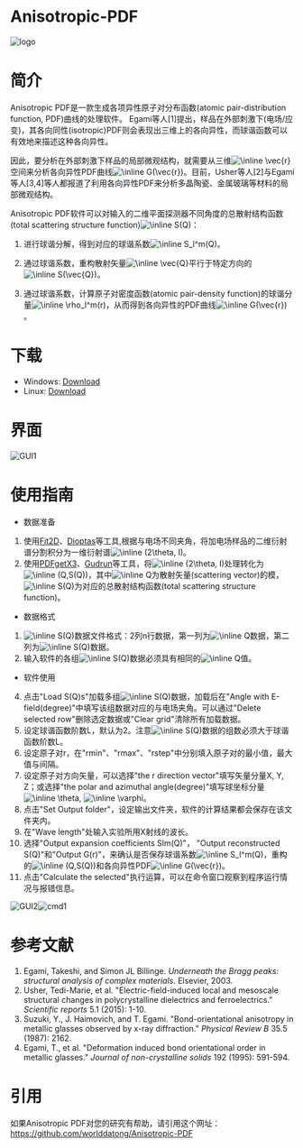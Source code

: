 # Anisotropic-PDF
![logo](https://github.com/worlddatong/Anisotropic-PDF/blob/main/imgs/4.png)

# 简介
Anisotropic PDF是一款生成各项异性原子对分布函数(atomic pair-distribution function, PDF)曲线的处理软件。
Egami等人[1]提出，样品在外部刺激下(电场/应变)，其各向同性(isotropic)PDF则会表现出三维上的各向异性，而球谐函数可以有效地来描述这种各向异性。

因此，要分析在外部刺激下样品的局部微观结构，就需要从三维<img src="https://latex.codecogs.com/svg.image?\inline&space;\vec{r}" title="\inline \vec{r}" />空间来分析各向异性PDF曲线<img src="https://latex.codecogs.com/svg.image?\inline&space;G(\vec{r})" title="\inline G(\vec{r})" />。目前，Usher等人[2]与Egami等人[3,4]等人都报道了利用各向异性PDF来分析多晶陶瓷、金属玻璃等材料的局部微观结构。

Anisotropic PDF软件可以对输入的二维平面探测器不同角度的总散射结构函数(total scattering structure function)<img src="https://latex.codecogs.com/svg.image?\inline&space;S(Q)" title="\inline S(Q)" />：

1. 进行球谐分解，得到对应的球谐系数<img src="https://latex.codecogs.com/svg.image?\inline&space;S_l^m(Q)" title="\inline S_l^m(Q)" />。
2. 通过球谐系数，重构散射矢量<img src="https://latex.codecogs.com/svg.image?\inline&space;\vec{Q}" title="\inline \vec{Q}" />平行于特定方向的<img src="https://latex.codecogs.com/svg.image?\inline&space;S(\vec{Q})" title="\inline S(\vec{Q})" />。

3. 通过球谐系数，计算原子对密度函数(atomic pair-density function)的球谐分量<img src="https://latex.codecogs.com/svg.image?\inline&space;\rho_l^m(r)" title="\inline \rho_l^m(r)" />，从而得到各向异性的PDF曲线<img src="https://latex.codecogs.com/svg.image?\inline&space;G(\vec{r})" title="\inline G(\vec{r})" />。

# 下载
- Windows: [Download](https://github.com/worlddatong/Anisotropic-PDF/releases)
- Linux: [Download](https://github.com/worlddatong/Anisotropic-PDF/releases)
  
# 界面
![GUI1](https://github.com/worlddatong/Anisotropic-PDF/blob/main/imgs/5.png)

# 使用指南
- 数据准备
1. 使用[Fit2D](https://www.esrf.fr/computing/scientific/FIT2D/)、[Dioptas](https://github.com/Dioptas/Dioptas)等工具,根据与电场不同夹角，将加电场样品的二维衍射谱分割积分为一维衍射谱<img src="https://latex.codecogs.com/svg.image?\inline&space;(2\theta,&space;I)" title="\inline (2\theta, I)" />。
2. 使用[PDFgetX3](https://www.diffpy.org/products/pdfgetx.html)、[Gudrun](https://www.isis.stfc.ac.uk/Pages/Gudrun.aspx)等工具，将<img src="https://latex.codecogs.com/svg.image?\inline&space;(2\theta,&space;I)" title="\inline (2\theta, I)" />处理转化为<img src="https://latex.codecogs.com/svg.image?\inline&space;(Q,S(Q))" title="\inline (Q,S(Q))" />，其中<img src="https://latex.codecogs.com/svg.image?\inline&space;Q" title="\inline Q" />为散射矢量(scattering vector)的模，<img src="https://latex.codecogs.com/svg.image?\inline&space;S(Q)" title="\inline S(Q)" />为对应的总散射结构函数(total scattering structure function)。

- 数据格式
1. <img src="https://latex.codecogs.com/svg.image?\inline&space;S(Q)" title="\inline S(Q)" />数据文件格式：2列n行数据，第一列为<img src="https://latex.codecogs.com/svg.image?\inline&space;Q" title="\inline Q" />数据，第二列为<img src="https://latex.codecogs.com/svg.image?\inline&space;S(Q)" title="\inline S(Q)" />数据。
2. 输入软件的各组<img src="https://latex.codecogs.com/svg.image?\inline&space;S(Q)" title="\inline S(Q)" />数据必须具有相同的<img src="https://latex.codecogs.com/svg.image?\inline&space;Q" title="\inline Q" />值。

- 软件使用
4. 点击"Load S(Q)s"加载多组<img src="https://latex.codecogs.com/svg.image?\inline&space;S(Q)" title="\inline S(Q)" />数据，加载后在"Angle with E-field(degree)"中填写该组数据对应的与电场夹角。可以通过"Delete selected row"删除选定数据或"Clear grid"清除所有加载数据。
5. 设定球谐函数阶数L，默认为2。注意<img src="https://latex.codecogs.com/svg.image?\inline&space;S(Q)" title="\inline S(Q)" />数据的组数必须大于球谐函数阶数L。
6. 设定原子对r，在"rmin"、"rmax"、"rstep"中分别填入原子对的最小值，最大值与间隔。
7. 设定原子对方向矢量，可以选择"the r direction vector"填写矢量分量X, Y, Z；或选择"the polar and azimuthal angle(degree)"填写球坐标分量<img src="https://latex.codecogs.com/svg.image?\inline&space;\theta" title="\inline \theta" />, <img src="https://latex.codecogs.com/svg.image?\inline&space;\varphi" title="\inline \varphi" />。
8. 点击"Set Output folder"，设定输出文件夹，软件的计算结果都会保存在该文件夹内。
9. 在"Wave length"处输入实验所用X射线的波长。
10. 选择"Output expansion coefficients Slm(Q)"， "Output reconstructed S(Q)"和"Output G(r)"，来确认是否保存球谐系数<img src="https://latex.codecogs.com/svg.image?\inline&space;S_l^m(Q)" title="\inline S_l^m(Q)" />，重构的<img src="https://latex.codecogs.com/svg.image?\inline&space;(Q,S(Q))" title="\inline (Q,S(Q))" />和各向异性PDF<img src="https://latex.codecogs.com/svg.image?\inline&space;G(\vec{r})" title="\inline G(\vec{r})" />。
11. 点击"Calculate the selected"执行运算，可以在命令窗口观察到程序运行情况与报错信息。

![GUI2](https://github.com/worlddatong/Anisotropic-PDF/blob/main/imgs/6.png)![cmd1](https://github.com/worlddatong/Anisotropic-PDF/blob/main/imgs/8.png)

# 参考文献
1. Egami, Takeshi, and Simon JL Billinge. *Underneath the Bragg peaks: structural analysis of complex materials*. Elsevier, 2003.
2. Usher, Tedi-Marie, et al. "Electric-field-induced local and mesoscale structural changes in polycrystalline dielectrics and ferroelectrics." *Scientific reports* 5.1 (2015): 1-10.
3. Suzuki, Y., J. Haimovich, and T. Egami. "Bond-orientational anisotropy in metallic glasses observed by x-ray diffraction." *Physical Review B* 35.5 (1987): 2162.
4. Egami, T., et al. "Deformation induced bond orientational order in metallic glasses." *Journal of non-crystalline solids* 192 (1995): 591-594.

# 引用
如果Anisotropic PDF对您的研究有帮助，请引用这个网址：
https://github.com/worlddatong/Anisotropic-PDF

